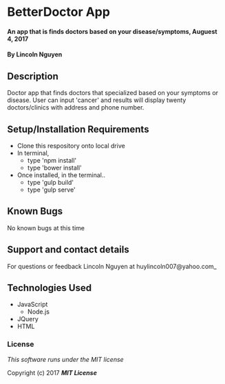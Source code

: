 # BetterDoctor App

#### An app that is finds doctors based on your disease/symptoms, Auguest 4, 2017

#### By Lincoln Nguyen

## Description
Doctor app that finds doctors that specialized based on your symptoms or disease. User can input 'cancer' and results will display twenty doctors/clinics with address and phone number.

## Setup/Installation Requirements
* Clone this respository onto local drive
* In terminal,
  * type 'npm install'
  * type 'bower install'
* Once installed, in the terminal..
  * type 'gulp build'
  * type 'gulp serve'

## Known Bugs
No known bugs at this time

## Support and contact details
For questions or feedback Lincoln Nguyen at huylincoln007@yahoo.com_

## Technologies Used
* JavaScript
  * Node.js
* JQuery
* HTML

### License
*This software runs under the MIT license*

Copyright (c) 2017 **_MIT License_**
